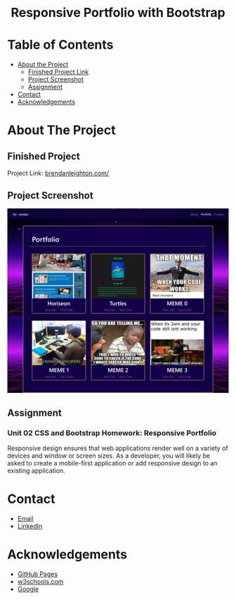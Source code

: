 
<!-- PROJECT LOGO -->
<br />
<p align="center">
  <h1 align="center">Responsive Portfolio with Bootstrap</h1>
</p>



<!-- TABLE OF CONTENTS -->
# Table of Contents

* [About the Project](#about-the-project)
    * [Finished Project Link](#finished-project)
    * [Project Screenshot](#project-screenshot)
    * [Assignment](#assignment)
* [Contact](#contact)
* [Acknowledgements](#acknowledgements)



<!-- ABOUT THE PROJECT -->
# About The Project

## Finished Project

Project Link: [brendanleighton.com/](https://brendanleighton.com/)

## Project Screenshot

![Responsive Portfolio Screenshot](assets/Images/Portfolio-screenshot.png)

## Assignment

### Unit 02 CSS and Bootstrap Homework: Responsive Portfolio

Responsive design ensures that web applications render well on a variety of devices and window or screen sizes. As a developer, you will likely be asked to create a mobile-first application or add responsive design to an existing application.



<!-- CONTACT -->
# Contact

* [Email](BR3NDAN.L8N@gmail.com)
* [LinkedIn](https://www.linkedin.com/in/brendan-leighton-ab5944113/)



<!-- ACKNOWLEDGEMENTS -->
# Acknowledgements
* [GitHub Pages](https://pages.github.com)
* [w3schools.com](https://www.w3schools.com/)
* [Google](https://www.google.com/)
